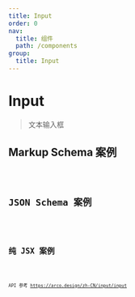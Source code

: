 ```yaml
---
title: Input
order: 0
nav:
  title: 组件
  path: /components
group:
  title: Input
---
```


# Input

> 文本输入框

## Markup Schema 案例

<code src="./demo/index_1.tsx" />

## JSON Schema 案例

<code src="./demo/index_2.tsx" />

## 纯 JSX 案例

<code src="./demo/index_3.tsx" />

API
参考 https://arco.design/zh-CN/input/input
